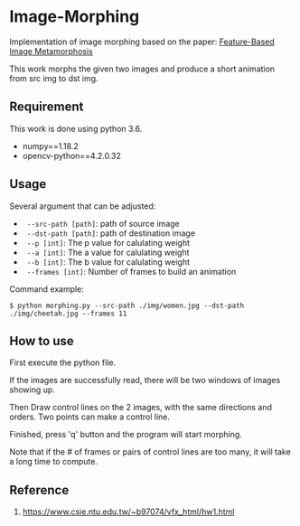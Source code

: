 # Image-Morphing
Implementation of image morphing based on the paper: [Feature-Based Image Metamorphosis](https://www.cs.princeton.edu/courses/archive/fall00/cs426/papers/beier92.pdf)

This work morphs the given two images and produce a short animation from src img to dst img.

## Requirement
This work is done using python 3.6.
+ numpy==1.18.2
+ opencv-python==4.2.0.32

## Usage
Several argument that can be adjusted:
+ ``` --src-path [path]```: path of source image
+ ``` --dst-path [path]```: path of destination image
+ ``` --p [int]```: The p value for calulating weight
+ ``` --a [int]```: The a value for calulating weight
+ ``` --b [int]```: The b value for calulating weight
+ ``` --frames [int]```: Number of frames to build an animation

Command example:
```command
$ python morphing.py --src-path ./img/women.jpg --dst-path ./img/cheetah.jpg --frames 11
```

## How to use
First execute the python file.

If the images are successfully read, there will be two windows of images showing up.

Then Draw control lines on the 2 images, with the same directions and orders. Two points can make a control line.

Finished, press 'q' button and the program will start morphing.

Note that if the # of frames or pairs of control lines are too many, it will take a long time to compute.

## Reference
1. https://www.csie.ntu.edu.tw/~b97074/vfx_html/hw1.html